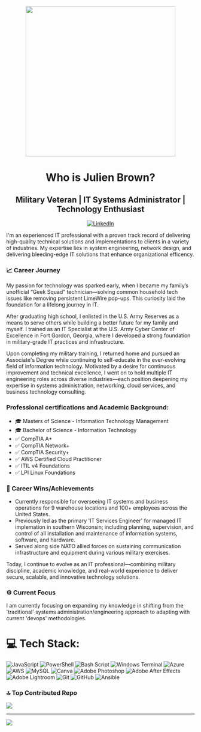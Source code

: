 <div id="header" align="center">
  <img src="https://media0.giphy.com/media/v1.Y2lkPTc5MGI3NjExOHZjanNqZXB5MmVzdWhrcXd3M2JuOXl2bHl4bHcxNWJxYmx5OXNrcSZlcD12MV9pbnRlcm5hbF9naWZfYnlfaWQmY3Q9Zw/4RbB9cFZ3NWLSpn1An/giphy.gif" width="400"/>
</div>
<div align="center"> 
<div align="center"><h1> Who is Julien Brown? </h1></div>
<h2>  Military Veteran | IT Systems Administrator | Technology Enthusiast </h2>

</div>
<div align="center"> 
  
[![LinkedIn](https://img.shields.io/badge/LinkedIn-%230077B5.svg?logo=linkedin&logoColor=white)](https://linkedin.com/in/julien-b-760731121)

</div>

I'm an experienced IT professional with a proven track record of delivering high-quality technical solutions and implementations to clients in a variety of industries. My expertise lies in system engineering, network design, and delivering bleeding-edge IT solutions that enhance organizational efficency.

<h3>📈 Career Journey </h3>
My passion for technology was sparked early, when I became my family’s unofficial “Geek Squad” technician—solving common household tech issues like removing persistent LimeWire pop-ups. This curiosity laid the foundation for a lifelong journey in IT.

After graduating high school, I enlisted in the U.S. Army Reserves as a means to serve others while building a better future for my family and myself. I trained as an IT Specialist at the U.S. Army Cyber Center of Excellence in Fort Gordon, Georgia, where I developed a strong foundation in military-grade IT practices and infrastructure.

Upon completing my military training, I returned home and pursued an Associate's Degree while continuing to self-educate in the ever-evolving field of information technology. Motivated by a desire for continuous improvement and technical excellence, I went on to hold multiple IT engineering roles across diverse industries—each position deepening my expertise in systems administration, networking, cloud services, and business technology consulting.

<h3>Professional certifications and Academic Background:</h3>

- 🎓 Masters of Science - Information Technology Management
- 🎓 Bachelor of Science - Information Technology
- ✅ CompTIA A+
- ✅ CompTIA Network+
- ✅ CompTIA Security+
- ✅ AWS Certified Cloud Practitioner
- ✅ ITIL v4 Foundations
- ✅ LPI Linux Foundations

<h3>🎯 Career Wins/Achievements</h3>

- Currently responsible for overseeing IT systems and business operations for 9 warehouse locations and 100+ employees across the United States.
- Previously led as the primary 'IT Services Engineer' for managed IT implemation in southern Wisconsin; including planning, supervision, and control of all installation and maintenance of information systems, software, and hardware.
- Served along side NATO allied forces on sustaining communication infrastructure and equipment during various military exercises.

Today, I continue to evolve as an IT professional—combining military discipline, academic knowledge, and real-world experience to deliver secure, scalable, and innovative technology solutions.

<h3>⚙ Current Focus</h3>
I am currently focusing on expanding my knowledge in shifting from the 'traditional' systems administration/engineering approach to adapting with current 'devops' methodologies. 

# 💻 Tech Stack:
![JavaScript](https://img.shields.io/badge/javascript-%23323330.svg?style=for-the-badge&logo=javascript&logoColor=%23F7DF1E) ![PowerShell](https://img.shields.io/badge/PowerShell-%235391FE.svg?style=for-the-badge&logo=powershell&logoColor=white) ![Bash Script](https://img.shields.io/badge/bash_script-%23121011.svg?style=for-the-badge&logo=gnu-bash&logoColor=white) ![Windows Terminal](https://img.shields.io/badge/Windows%20Terminal-%234D4D4D.svg?style=for-the-badge&logo=windows-terminal&logoColor=white) ![Azure](https://img.shields.io/badge/azure-%230072C6.svg?style=for-the-badge&logo=microsoftazure&logoColor=white) ![AWS](https://img.shields.io/badge/AWS-%23FF9900.svg?style=for-the-badge&logo=amazon-aws&logoColor=white) ![MySQL](https://img.shields.io/badge/mysql-4479A1.svg?style=for-the-badge&logo=mysql&logoColor=white) ![Canva](https://img.shields.io/badge/Canva-%2300C4CC.svg?style=for-the-badge&logo=Canva&logoColor=white) ![Adobe Photoshop](https://img.shields.io/badge/adobe%20photoshop-%2331A8FF.svg?style=for-the-badge&logo=adobe%20photoshop&logoColor=white) ![Adobe After Effects](https://img.shields.io/badge/Adobe%20After%20Effects-9999FF.svg?style=for-the-badge&logo=Adobe%20After%20Effects&logoColor=white) ![Adobe Lightroom](https://img.shields.io/badge/Adobe%20Lightroom-31A8FF.svg?style=for-the-badge&logo=Adobe%20Lightroom&logoColor=white) ![Git](https://img.shields.io/badge/git-%23F05033.svg?style=for-the-badge&logo=git&logoColor=white) ![GitHub](https://img.shields.io/badge/github-%23121011.svg?style=for-the-badge&logo=github&logoColor=white) ![Ansible](https://img.shields.io/badge/ansible-%231A1918.svg?style=for-the-badge&logo=ansible&logoColor=white)

### 🔝 Top Contributed Repo
![](https://github-contributor-stats.vercel.app/api?username=jjrox2167&limit=5&theme=dark&combine_all_yearly_contributions=true)

---
[![](https://visitcount.itsvg.in/api?id=jjrox2167&icon=1&color=0)](https://visitcount.itsvg.in)

